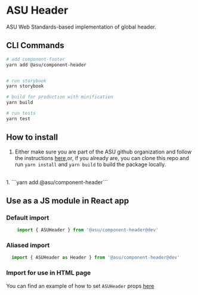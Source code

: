 # ASU Header
ASU Web Standards-based implementation of global header.

## CLI Commands

``` bash
# add component-footer
yarn add @asu/component-header


# run storybook
yarn storybook

# build for production with minification
yarn build

# run tests
yarn test

```

## How to install

1. Either make sure you are part of the ASU github organization and follow the instructions [here,](https://github.com/ASU/asu-unity-stack#-how-to-use-the-private-package-registry)or, if you already are, you can clone this repo and run `yarn install` and `yarn build` to build the package locally.
<br/>
1. ```yarn add @asu/component-header```

## Use as a JS module in React app

### Default import
```JAVASCRIPT
    import { ASUHeader } from '@asu/component-header@dev'
```

### Aliased import
```JAVASCRIPT
  import { ASUHeader as Header } from '@asu/component-header@dev'
```

### Import for use in HTML page
You can find an example of how to set `ASUHeader` props [here](/packages/component-header/examples/global-header.html)
